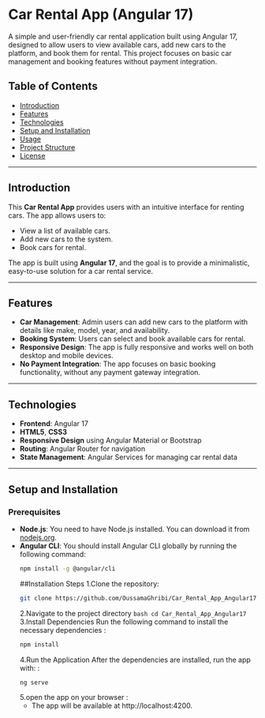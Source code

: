 # Car Rental App (Angular 17)

A simple and user-friendly car rental application built using Angular 17, designed to allow users to view available cars, add new cars to the platform, and book them for rental. This project focuses on basic car management and booking features without payment integration.

## Table of Contents

- [Introduction](#introduction)
- [Features](#features)
- [Technologies](#technologies)
- [Setup and Installation](#setup-and-installation)
- [Usage](#usage)
- [Project Structure](#project-structure)
- [License](#license)

---

## Introduction

This **Car Rental App** provides users with an intuitive interface for renting cars. The app allows users to:

- View a list of available cars.
- Add new cars to the system.
- Book cars for rental.

The app is built using **Angular 17**, and the goal is to provide a minimalistic, easy-to-use solution for a car rental service.

---

## Features

- **Car Management**: Admin users can add new cars to the platform with details like make, model, year, and availability.
- **Booking System**: Users can select and book available cars for rental.
- **Responsive Design**: The app is fully responsive and works well on both desktop and mobile devices.
- **No Payment Integration**: The app focuses on basic booking functionality, without any payment gateway integration.

---

## Technologies

- **Frontend**: Angular 17
- **HTML5**, **CSS3**
- **Responsive Design** using Angular Material or Bootstrap
- **Routing**: Angular Router for navigation
- **State Management**: Angular Services for managing car rental data

---

## Setup and Installation

### Prerequisites

- **Node.js**: You need to have Node.js installed. You can download it from [nodejs.org](https://nodejs.org/).
- **Angular CLI**: You should install Angular CLI globally by running the following command:
  ```bash
  npm install -g @angular/cli
  ```
  ##Installation Steps
  1.Clone the repository:
   ```bash
   git clone https://github.com/OussamaGhribi/Car_Rental_App_Angular17.git
  ```
  2.Navigate to the project directory
      ```bash
      cd Car_Rental_App_Angular17
      ```
  3.Install Dependencies Run the following command to install the necessary dependencies :
     ```bash
     npm install
     ```
  4.Run the Application After the dependencies are installed, run the app with: :
     ```bash
     ng serve
     ```
  5.open the app on your browser :
     - The app will be available at http://localhost:4200.

